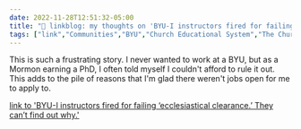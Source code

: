```yaml
---
date: 2022-11-28T12:51:32-05:00
title: "🔗 linkblog: my thoughts on 'BYU-I instructors fired for failing ‘ecclesiastical clearance.’ They can’t find out why.'"
tags: ["link","Communities","BYU","Church Educational System","The Church of Jesus Christ of Latter-day Saints"]
---
```

This is such a frustrating story. I never wanted to work at a BYU, but as a Mormon earning a PhD, I often told myself I couldn't afford to rule it out. This adds to the pile of reasons that I'm glad there weren't jobs open for me to apply to.  
 

[link to 'BYU-I instructors fired for failing ‘ecclesiastical clearance.’ They can’t find out why.'](https://www.sltrib.com/religion/2022/11/28/byu-i-instructors-fired-failing/)

